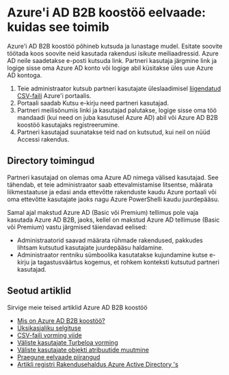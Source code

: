 <properties
   pageTitle="Azure'i AD B2B koostöö eelvaade: kuidas see toimib | Microsoft Azure'i"
   description="Kirjeldab, kuidas Azure Active Directory B2B koostöö toetab oma rist – ettevõtte seoseid, võimaldades äripartneritega valikuliselt juurdepääsu oma ettevõtte rakendused"
   services="active-directory"
   documentationCenter=""
   authors="viv-liu"
   manager="cliffdi"
   editor=""
   tags=""/>

<tags
   ms.service="active-directory"
   ms.devlang="NA"
   ms.topic="article"
   ms.tgt_pltfrm="NA"
   ms.workload="identity"
   ms.date="05/09/2016"
   ms.author="viviali"/>

# <a name="azure-ad-b2b-collaboration-preview-how-it-works"></a>Azure'i AD B2B koostöö eelvaade: kuidas see toimib
Azure'i AD B2B koostöö põhineb kutsuda ja lunastage mudel. Esitate soovite töötada koos soovite neid kasutada rakendusi isikute meiliaadressid. Azure AD neile saadetakse e-posti kutsuda link. Partneri kasutaja järgmine link ja logige sisse oma Azure AD konto või logige abil küsitakse üles uue Azure AD kontoga.

1. Teie administraator kutsub partneri kasutajate üleslaadimisel [liigendatud CSV-faili](active-directory-b2b-references-csv-file-format.md) Azure'i portaalis.
2. Portaali saadab Kutsu e-kirju need partneri kasutajad.
3. Partneri meilisõnumis linki ja kasutajad palutakse, logige sisse oma töö mandaadi (kui need on juba kasutusel Azure AD) abil või Azure AD B2B koostöö kasutajaks registreerumine.
4. Partneri kasutajad suunatakse teid nad on kutsutud, kui neil on nüüd Accessi rakendus.

## <a name="directory-operations"></a>Directory toimingud
Partneri kasutajad on olemas oma Azure AD nimega välised kasutajad. See tähendab, et teie administraator saab ettevalmistamise litsentse, määrata liikmestaatuse ja edasi anda ettevõtte rakenduste kaudu Azure portaali või oma ettevõtte kasutajate jaoks nagu Azure PowerShelli kaudu juurdepääsu.

Samal ajal makstud Azure AD (Basic või Premium) tellimus pole vaja kasutada Azure AD B2B, jaoks, kellel on makstud Azure AD tellimuse (Basic või Premium) vastu järgmised täiendavad eelised:

 - Administraatorid saavad määrata rühmade rakendused, pakkudes lihtsam kutsutud kasutajate juurdepääsu haldamine.
 - Administraator rentniku sümboolika kasutatakse kujundamine kutse e-kirju ja tagastusväärtus kogemus, et rohkem konteksti kutsutud partneri kasutajad.

## <a name="related-articles"></a>Seotud artiklid
 Sirvige meie teised artiklid Azure AD B2B koostöö

 - [Mis on Azure AD B2B koostöö?](active-directory-b2b-what-is-azure-ad-b2b.md)
 - [Üksikasjaliku selgituse](active-directory-b2b-detailed-walkthrough.md)
 - [CSV-faili vorming viide](active-directory-b2b-references-csv-file-format.md)
 - [Väliste kasutajate Turbeloa vorming](active-directory-b2b-references-external-user-token-format.md)
 - [Väliste kasutajate objekti atribuutide muutmine](active-directory-b2b-references-external-user-object-attribute-changes.md)
 - [Praegune eelvaade piirangud](active-directory-b2b-current-preview-limitations.md)
 - [Artikli registri Rakendusehaldus Azure Active Directory 's](active-directory-apps-index.md)
